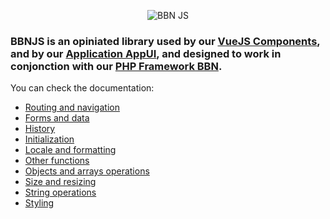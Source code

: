 <p align="center"><img alt="BBN JS" src="https://cdn.bbn.io/img/240w/js.png"></p>

### BBNJS is an opiniated library used by our [VueJS Components](https://vue.bbn.io), and by our [Application AppUI](https://appui.bbn.io), and designed to work in conjonction with our [PHP Framework BBN](https://doc.bbn.io).

You can check the documentation:

* [Routing and navigation](doc/md/ajax.md)
* [Forms and data](doc/md/form.md)
* [History](doc/md/history.md)
* [Initialization](doc/md/init.md)
* [Locale and formatting](doc/md/locale.md)
* [Other functions](doc/md/misc.md)
* [Objects and arrays operations](doc/md/object.md)
* [Size and resizing](doc/md/size.md)
* [String operations](doc/md/string.md)
* [Styling](doc/md/style.md)

